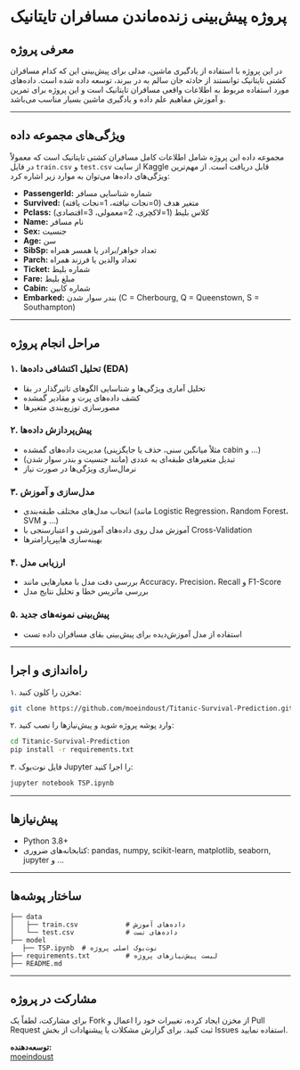 # پروژه پیش‌بینی زنده‌ماندن مسافران تایتانیک

## معرفی پروژه
در این پروژه با استفاده از یادگیری ماشین، مدلی برای پیش‌بینی این که کدام مسافران کشتی تایتانیک توانستند از حادثه جان سالم به در ببرند، توسعه داده شده است. داده‌های مورد استفاده مربوط به اطلاعات واقعی مسافران تایتانیک است و این پروژه برای تمرین و آموزش مفاهیم علم داده و یادگیری ماشین بسیار مناسب می‌باشد.

---

## ویژگی‌های مجموعه داده
مجموعه داده این پروژه شامل اطلاعات کامل مسافران کشتی تایتانیک است که معمولاً در فایل `train.csv` و `test.csv` از سایت Kaggle قابل دریافت است. از مهم‌ترین ویژگی‌های داده‌ها می‌توان به موارد زیر اشاره کرد:

- **PassengerId:** شماره شناسایی مسافر  
- **Survived:** متغیر هدف (0=نجات نیافته، 1=نجات یافته)  
- **Pclass:** کلاس بلیط (1=لاکچری، 2=معمولی، 3=اقتصادی)  
- **Name:** نام مسافر  
- **Sex:** جنسیت  
- **Age:** سن  
- **SibSp:** تعداد خواهر/برادر یا همسر همراه  
- **Parch:** تعداد والدین یا فرزند همراه  
- **Ticket:** شماره بلیط  
- **Fare:** مبلغ بلیط  
- **Cabin:** شماره کابین  
- **Embarked:** بندر سوار شدن (C = Cherbourg, Q = Queenstown, S = Southampton)  

---

## مراحل انجام پروژه

### ۱. تحلیل اکتشافی داده‌ها (EDA)
- تحلیل آماری ویژگی‌ها و شناسایی الگوهای تاثیرگذار در بقا
- کشف داده‌های پرت و مقادیر گمشده
- مصورسازی توزیع‌بندی متغیرها

### ۲. پیش‌پردازش داده‌ها
- مدیریت داده‌های گمشده (مثلاً میانگین سنی، حذف یا جایگزینی cabin و ...)
- تبدیل متغیرهای طبقه‌ای به عددی (مانند جنسیت و بندر سوار شدن)
- نرمال‌سازی ویژگی‌ها در صورت نیاز

### ۳. مدل‌سازی و آموزش
- انتخاب مدل‌های مختلف طبقه‌بندی (مانند Logistic Regression، Random Forest، SVM و ...)
- آموزش مدل روی داده‌های آموزشی و اعتبارسنجی با Cross-Validation
- بهینه‌سازی هایپرپارامترها

### ۴. ارزیابی مدل
- بررسی دقت مدل با معیارهایی مانند Accuracy، Precision، Recall و F1-Score
- بررسی ماتریس خطا و تحلیل نتایج مدل

### ۵. پیش‌بینی نمونه‌های جدید
- استفاده از مدل آموزش‌دیده برای پیش‌بینی بقای مسافران داده تست

---

## راه‌اندازی و اجرا

۱. مخزن را کلون کنید:
```bash
git clone https://github.com/moeindoust/Titanic-Survival-Prediction.git
```

۲. وارد پوشه پروژه شوید و پیش‌نیازها را نصب کنید:
```bash
cd Titanic-Survival-Prediction
pip install -r requirements.txt
```

۳. فایل نوت‌بوک Jupyter را اجرا کنید:
```bash
jupyter notebook TSP.ipynb
```

---

## پیش‌نیازها

- Python 3.8+
- کتابخانه‌های ضروری: pandas, numpy, scikit-learn, matplotlib, seaborn, jupyter و ...

---

## ساختار پوشه‌ها

```
├── data
│   ├── train.csv            # داده‌های آموزش
│   └── test.csv             # داده‌های تست
├── model
   ├── TSP.ipynb  # نوت‌بوک اصلی پروژه
├── requirements.txt         # لیست پیش‌نیازهای پروژه
├── README.md
```

---

## مشارکت در پروژه
برای مشارکت، لطفاً یک Fork از مخزن ایجاد کرده، تغییرات خود را اعمال و Pull Request ثبت کنید. برای گزارش مشکلات یا پیشنهادات از بخش Issues استفاده نمایید.



**توسعه‌دهنده:**  
[moeindoust](https://github.com/moeindoust)
